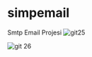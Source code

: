 # simpemail
Smtp Email Projesi
![git25](https://user-images.githubusercontent.com/7726424/124624423-86e36c00-de85-11eb-88cf-c1e2da7d4ce1.JPG)

![git 26](https://user-images.githubusercontent.com/7726424/124624428-88149900-de85-11eb-8221-b8b4171bf7db.JPG)
